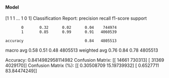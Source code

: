 #### Model
[1 1 1 ... 1 0 1]
Classification Report:
              precision    recall  f1-score   support

           0       0.32      0.02      0.04    744974
           1       0.85      0.99      0.91   4060539

    accuracy                           0.84   4805513
   macro avg       0.58      0.51      0.48   4805513
weighted avg       0.76      0.84      0.78   4805513

Accuracy: 0.8414982958114982
Confusion Matrix:
[[  14661  730313]
 [  31369 4029170]]
Confusion Matrix (%):
[[ 0.30508709 15.19739932]
 [ 0.6527711  83.84474249]]
